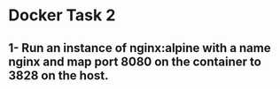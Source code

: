 # Docker Task 2
## 1- Run an instance of nginx:alpine with a name nginx and map port 8080 on the container to 3828 on the host.
